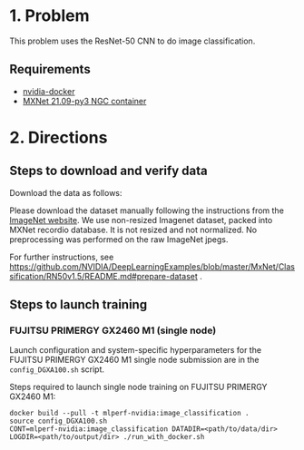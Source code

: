 # 1. Problem

This problem uses the ResNet-50 CNN to do image classification.

## Requirements
* [nvidia-docker](https://github.com/NVIDIA/nvidia-docker)
* [MXNet 21.09-py3 NGC container](https://ngc.nvidia.com/registry/nvidia-mxnet)

# 2. Directions
## Steps to download and verify data
Download the data as follows:

Please download the dataset manually following the instructions from the [ImageNet website](http://image-net.org/download). We use non-resized Imagenet dataset, packed into MXNet recordio database. It is not resized and not normalized. No preprocessing was performed on the raw ImageNet jpegs.

For further instructions, see https://github.com/NVIDIA/DeepLearningExamples/blob/master/MxNet/Classification/RN50v1.5/README.md#prepare-dataset .

## Steps to launch training

### FUJITSU PRIMERGY GX2460 M1 (single node)
Launch configuration and system-specific hyperparameters for the FUJITSU PRIMERGY GX2460 M1
single node submission are in the `config_DGXA100.sh` script.

Steps required to launch single node training on FUJITSU PRIMERGY GX2460 M1:

```
docker build --pull -t mlperf-nvidia:image_classification .
source config_DGXA100.sh
CONT=mlperf-nvidia:image_classification DATADIR=<path/to/data/dir> LOGDIR=<path/to/output/dir> ./run_with_docker.sh
```
